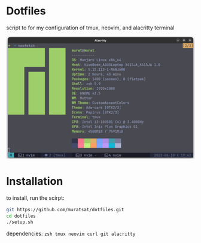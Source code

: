 # Dotfiles

script to for my configuration of tmux, neovim, and alacritty terminal

![terminal screenshot](./Screenshot.png)


# Installation

to install, run the scirpt:
```sh
git https://github.com/muratsat/dotfiles.git
cd dotfiles
./setup.sh
```

dependencies: `zsh tmux neovim curl git alacritty`

